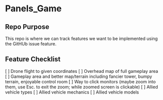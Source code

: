 # Panels_Game

## Repo Purpose
This repo is where we can track features we want to be implemented using the GitHUb issue feature.

## Feature Checklist
 [ ] Drone flight to given coordinates
 [ ] Overhead map of full gameplay area
 [ ] Gameplay area and better map/terrain including fancier tower, bumpy terrain, enjoyable control room
 [ ] Way to click monitors (maybe zoom into them, use Esc. to exit the zoom; while zoomed screen is clickable)
 [ ] Allied vehicle types
 [ ] Allied vehicle mechanics
 [ ] Allied vehicle models
